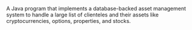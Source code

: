 A Java program that implements a database-backed asset management system to handle a large list of clienteles and their assets like cryptocurrencies, options, properties, and stocks. 

